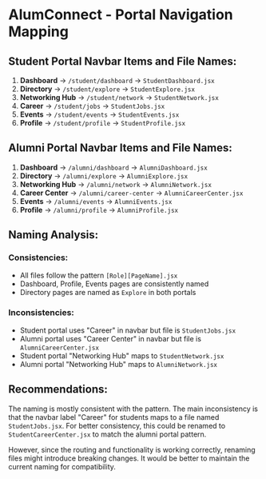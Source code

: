 # AlumConnect - Portal Navigation Mapping

## Student Portal Navbar Items and File Names:

1. **Dashboard** -> `/student/dashboard` -> `StudentDashboard.jsx`
2. **Directory** -> `/student/explore` -> `StudentExplore.jsx`
3. **Networking Hub** -> `/student/network` -> `StudentNetwork.jsx`
4. **Career** -> `/student/jobs` -> `StudentJobs.jsx`
5. **Events** -> `/student/events` -> `StudentEvents.jsx`
6. **Profile** -> `/student/profile` -> `StudentProfile.jsx`

## Alumni Portal Navbar Items and File Names:

1. **Dashboard** -> `/alumni/dashboard` -> `AlumniDashboard.jsx`
2. **Directory** -> `/alumni/explore` -> `AlumniExplore.jsx`
3. **Networking Hub** -> `/alumni/network` -> `AlumniNetwork.jsx`
4. **Career Center** -> `/alumni/career-center` -> `AlumniCareerCenter.jsx`
5. **Events** -> `/alumni/events` -> `AlumniEvents.jsx`
6. **Profile** -> `/alumni/profile` -> `AlumniProfile.jsx`

## Naming Analysis:

### Consistencies:
- All files follow the pattern `[Role][PageName].jsx`
- Dashboard, Profile, Events pages are consistently named
- Directory pages are named as `Explore` in both portals

### Inconsistencies:
- Student portal uses "Career" in navbar but file is `StudentJobs.jsx`
- Alumni portal uses "Career Center" in navbar but file is `AlumniCareerCenter.jsx`
- Student portal "Networking Hub" maps to `StudentNetwork.jsx`
- Alumni portal "Networking Hub" maps to `AlumniNetwork.jsx`

## Recommendations:

The naming is mostly consistent with the pattern. The main inconsistency is that the navbar label "Career" for students maps to a file named `StudentJobs.jsx`. For better consistency, this could be renamed to `StudentCareerCenter.jsx` to match the alumni portal pattern.

However, since the routing and functionality is working correctly, renaming files might introduce breaking changes. It would be better to maintain the current naming for compatibility.